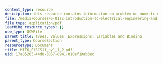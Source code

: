 ```yaml
---
content_type: resource
description: This resource contains information on problem on numeric expressions.
file: /media/courses/6-01sc-introduction-to-electrical-engineering-and-computer-science-i-spring-2011/17a8520544d830678941010ef19ab3ec_MIT6_01SCS11_py1_1_2.pdf
file_type: application/pdf
learning_resource_types: []
ocw_type: OCWFile
parent_title: Types, Values, Expressions; Variables and Binding
parent_type: CourseSection
resourcetype: Document
title: MIT6_01SCS11_py1_1_2.pdf
uid: 17a85205-44d8-3067-8941-010ef19ab3ec
---
```


